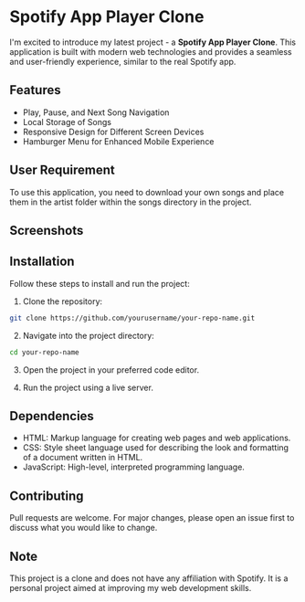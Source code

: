 # Spotify App Player Clone

I'm excited to introduce my latest project - a **Spotify App Player Clone**. This application is built with modern web technologies and provides a seamless and user-friendly experience, similar to the real Spotify app.

## Features

- Play, Pause, and Next Song Navigation
- Local Storage of Songs
- Responsive Design for Different Screen Devices
- Hamburger Menu for Enhanced Mobile Experience

## User Requirement

To use this application, you need to download your own songs and place them in the artist folder within the songs directory in the project.

## Screenshots


## Installation

Follow these steps to install and run the project:

1. Clone the repository:

```bash
git clone https://github.com/yourusername/your-repo-name.git

```

2. Navigate into the project directory:
```bash
cd your-repo-name

```
3. Open the project in your preferred code editor.

4. Run the project using a live server.

## Dependencies
- HTML: Markup language for creating web pages and web applications.
- CSS: Style sheet language used for describing the look and formatting of a document written in HTML.
- JavaScript: High-level, interpreted programming language.

## Contributing
Pull requests are welcome. For major changes, please open an issue first to discuss what you would like to change.

## Note 
This project is a clone and does not have any affiliation with Spotify. It is a personal project aimed at improving my web development skills.
